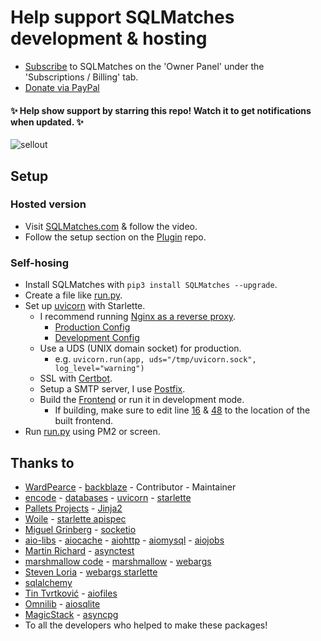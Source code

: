 # Help support SQLMatches development & hosting
- [Subscribe](https://sqlmatches.com/) to SQLMatches on the 'Owner Panel' under the 'Subscriptions / Billing' tab.
- [Donate via PayPal](https://www.paypal.com/donate?hosted_button_id=ZGS5RJ9FC94GQ)


#### ✨ Help show support by starring this repo! Watch it to get notifications when updated. ✨
![sellout](https://tinyurl.com/y6br8dx3)

## Setup
### Hosted version
- Visit [SQLMatches.com](https://sqlmatches.com) & follow the video.
- Follow the setup section on the [Plugin](https://github.com/SQLMatches/Plugins#setup) repo.

### Self-hosing
- Install SQLMatches with ``pip3 install SQLMatches --upgrade``.
- Create a file like [run.py](/run.py).
- Set up [uvicorn](https://www.uvicorn.org/deployment/) with Starlette.
    - I recommend running [Nginx as a reverse proxy](http://www.uvicorn.org/deployment/#running-behind-nginx).
        - [Production Config](/nginx/production.conf)
        - [Development Config](/nginx/development.conf)
    - Use a UDS (UNIX domain socket) for production.
        - e.g. `uvicorn.run(app, uds="/tmp/uvicorn.sock", log_level="warning")`
    - SSL with [Certbot](https://certbot.eff.org/).
    - Setup a SMTP server, I use [Postfix](https://www.digitalocean.com/community/tutorials/how-to-install-and-configure-postfix-as-a-send-only-smtp-server-on-ubuntu-18-04).
    - Build the [Frontend](https://github.com/SQLMatches/Frontend) or run it in development mode.
        - If building, make sure to edit line [16](https://github.com/SQLMatches/API/blob/master/nginx/production.conf#L16) & [48](https://github.com/SQLMatches/API/blob/master/nginx/production.conf#L48) to the location of the built frontend.
- Run [run.py](/website/run.py) using PM2 or screen.

## Thanks to
- [WardPearce](https://github.com/WardPearce) - [backblaze](https://github.com/WardPearce/backblaze) - Contributor - Maintainer
- [encode](https://www.encode.io/) - [databases](https://www.encode.io/databases/) - [uvicorn](http://www.uvicorn.org/) - [starlette](https://www.starlette.io/)
- [Pallets Projects](https://palletsprojects.com/) - [Jinja2](https://jinja.palletsprojects.com/en/2.11.x/)
- [Woile](https://github.com/Woile) - [starlette apispec](https://github.com/Woile/starlette-apispec)
- [Miguel Grinberg](https://github.com/miguelgrinberg) - [socketio](https://github.com/miguelgrinberg/python-socketio)
- [aio-libs](https://github.com/aio-libs) - [aiocache](https://github.com/aio-libs/aiocache) - [aiohttp](https://github.com/aio-libs/aiohttp) - [aiomysql](https://github.com/aio-libs/aiomysql) - [aiojobs](https://github.com/aio-libs/aiojobs)
- [Martin Richard](https://github.com/Martiusweb) - [asynctest](https://github.com/Martiusweb/asynctest/)
- [marshmallow code](https://github.com/marshmallow-code) - [marshmallow](https://github.com/marshmallow-code/marshmallow) - [webargs](https://github.com/marshmallow-code/webargs)
- [Steven Loria](https://github.com/sloria) - [webargs starlette](https://github.com/sloria/webargs-starlette)
- [sqlalchemy](https://www.sqlalchemy.org/)
- [Tin Tvrtković](https://github.com/Tinche) - [aiofiles](https://github.com/Tinche/aiofiles)
- [Omnilib](https://github.com/omnilib) - [aiosqlite](https://github.com/omnilib/aiosqlite)
- [MagicStack](https://github.com/MagicStack) - [asyncpg](https://github.com/MagicStack/asyncpg)
- To all the developers who helped to make these packages!